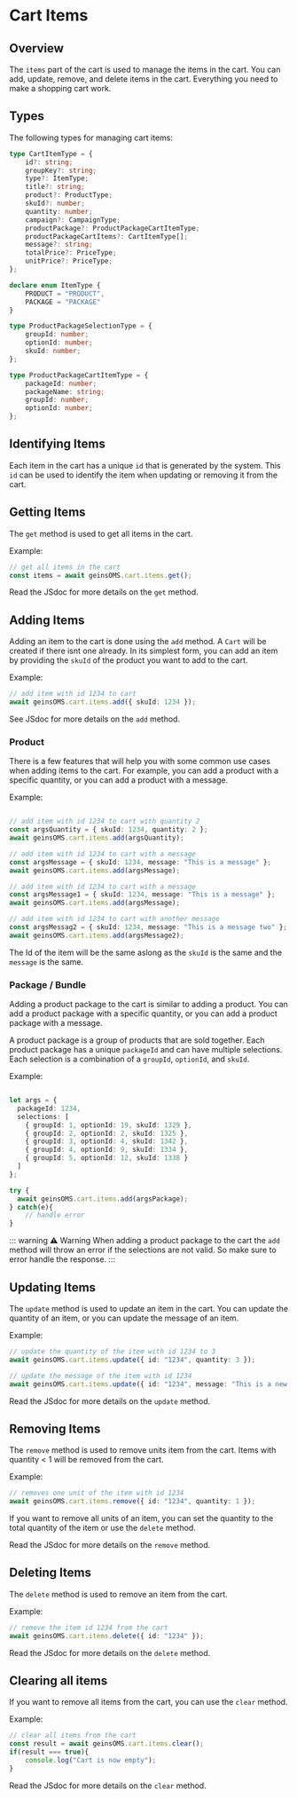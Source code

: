 
# Cart Items

## Overview

The `items` part of the cart is used to manage the items in the cart. You can add, update, remove, and delete items in the cart. Everything you need to make a shopping cart work.


## Types

The following types for managing cart items:
```typescript [@geins/types]
type CartItemType = {
    id?: string;
    groupKey?: string;
    type?: ItemType;
    title?: string;
    product?: ProductType;
    skuId?: number;
    quantity: number;
    campaign?: CampaignType;
    productPackage?: ProductPackageCartItemType;
    productPackageCartItems?: CartItemType[];
    message?: string;
    totalPrice?: PriceType;
    unitPrice?: PriceType;
};

declare enum ItemType {
    PRODUCT = "PRODUCT",
    PACKAGE = "PACKAGE"
}

type ProductPackageSelectionType = {
    groupId: number;
    optionId: number;
    skuId: number;
};

type ProductPackageCartItemType = {
    packageId: number;
    packageName: string;
    groupId: number;
    optionId: number;
};
```

## Identifying Items

Each item in the cart has a unique `id` that is generated by the system. This `id` can be used to identify the item when updating or removing it from the cart.

## Getting Items

The `get` method is used to get all items in the cart.

Example:
```typescript
// get all items in the cart
const items = await geinsOMS.cart.items.get();
```

Read the JSdoc for more details on the `get` method.


## Adding Items

Adding an item to the cart is done using the `add` method. A `Cart` will be created if there isnt one already. In its simplest form, you can add an item by providing the `skuId` of the product you want to add to the cart.

Example:
```typescript
// add item with id 1234 to cart
await geinsOMS.cart.items.add({ skuId: 1234 });
```

See JSdoc for more details on the `add` method.

### Product 

There is a few features that will help you with some common use cases when adding items to the cart. For example, you can add a product with a specific quantity, or you can add a product with a message.

Example:
```typescript

// add item with id 1234 to cart with quantity 2
const argsQuantity = { skuId: 1234, quantity: 2 };
await geinsOMS.cart.items.add(argsQuantity);

// add item with id 1234 to cart with a message 
const argsMessage = { skuId: 1234, message: "This is a message" };
await geinsOMS.cart.items.add(argsMessage);

// add item with id 1234 to cart with a message 
const argsMessage1 = { skuId: 1234, message: "This is a message" };
await geinsOMS.cart.items.add(argsMessage);

// add item with id 1234 to cart with another message 
const argsMessag2 = { skuId: 1234, message: "This is a message two" };
await geinsOMS.cart.items.add(argsMessage2);

```

The Id of the item will be the same aslong as the `skuId` is the same and the `message` is the same. 

### Package / Bundle

Adding a product package to the cart is similar to adding a product. You can add a product package with a specific quantity, or you can add a product package with a message.

A product package is a group of products that are sold together. Each product package has a unique `packageId` and can have multiple selections. Each selection is a combination of a `groupId`, `optionId`, and `skuId`.

Example:
```typescript

let args = {
  packageId: 1234,
  selections: [
    { groupId: 1, optionId: 19, skuId: 1329 },
    { groupId: 2, optionId: 2, skuId: 1325 },
    { groupId: 3, optionId: 4, skuId: 1342 },
    { groupId: 4, optionId: 9, skuId: 1334 },
    { groupId: 5, optionId: 12, skuId: 1338 }
  ]
};

try {
  await geinsOMS.cart.items.add(argsPackage);
} catch(e){
    // handle error
}

```

::: warning :warning: Warning
When adding a product package to the cart the `add` method will throw an error if the selections are not valid. So make sure to error handle the response.
:::


## Updating Items

The `update` method is used to update an item in the cart. You can update the quantity of an item, or you can update the message of an item.

Example:
```typescript
// update the quantity of the item with id 1234 to 3
await geinsOMS.cart.items.update({ id: "1234", quantity: 3 });

// update the message of the item with id 1234
await geinsOMS.cart.items.update({ id: "1234", message: "This is a new message" });
```

Read the JSdoc for more details on the `update` method.

## Removing Items

The `remove` method is used to remove units item from the cart. Items with quantity < 1 will be removed from the cart.

Example:
```typescript
// removes one unit of the item with id 1234
await geinsOMS.cart.items.remove({ id: "1234", quantity: 1 });
```
If you want to remove all units of an item, you can set the quantity to the total quantity of the item or use the `delete` method.

Read the JSdoc for more details on the `remove` method.

## Deleting Items

The `delete` method is used to remove an item from the cart.

Example:
```typescript
// remove the item id 1234 from the cart
await geinsOMS.cart.items.delete({ id: "1234" });
```

Read the JSdoc for more details on the `delete` method.


## Clearing all items

If you want to remove all items from the cart, you can use the `clear` method.

Example:
```typescript
// clear all items from the cart
const result = await geinsOMS.cart.items.clear();
if(result === true){
    console.log("Cart is now empty"); 
}
```

Read the JSdoc for more details on the `clear` method.

